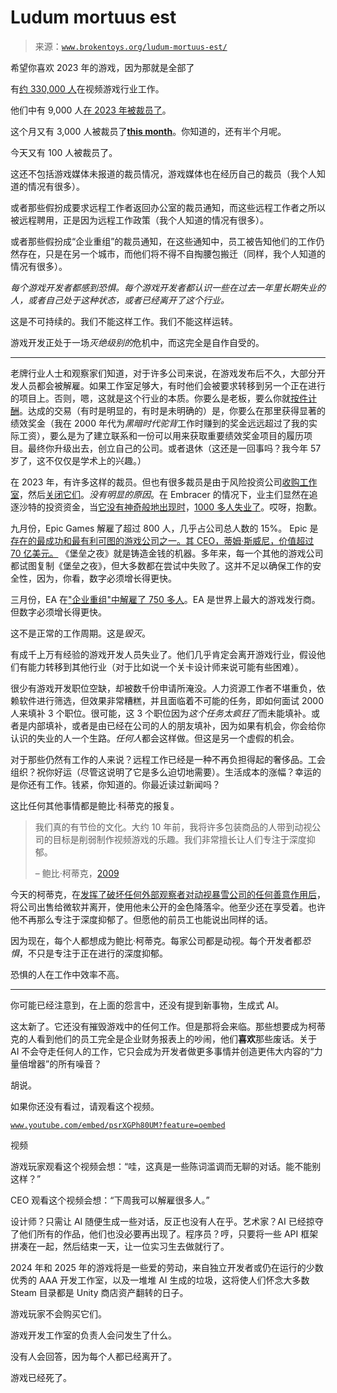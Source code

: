 <!--yml

category: 未分类

date: 2024-05-27 15:00:53

-->

# Ludum mortuus est

> 来源：[`www.brokentoys.org/ludum-mortuus-est/`](https://www.brokentoys.org/ludum-mortuus-est/)

希望你喜欢 2023 年的游戏，因为那就是全部了

有[约 330,000 人](https://uniglobalunion.org/report/the-video-game-industry)在视频游戏行业工作。

他们中有 9,000 人[在 2023 年被裁员了](https://www.theverge.com/24009039/video-game-layoffs-2023)。

这个月又有 3,000 人被裁员了[**this month**](https://kotaku.com/game-industry-layoffs-how-many-2024-unity-twitch-1851155818)。你知道的，还有半个月呢。

今天又有 100 人被裁员了。

这还不包括游戏媒体未报道的裁员情况，游戏媒体也在经历自己的裁员（我个人知道的情况有很多）。

或者那些假扮成要求远程工作者返回办公室的裁员通知，而这些远程工作者之所以被远程聘用，正是因为远程工作政策（我个人知道的情况有很多）。

或者那些假扮成“企业重组”的裁员通知，在这些通知中，员工被告知他们的工作仍然存在，只是在另一个城市，而他们将不得不自掏腰包搬迁（同样，我个人知道的情况有很多）。

*每个游戏开发者都感到恐惧。每个游戏开发者都认识一些在过去一年里长期失业的人，或者自己处于这种状态，或者已经离开了这个行业。*

这是不可持续的。我们不能这样工作。我们不能这样运转。

游戏开发正处于一场*灭绝级别的*危机中，而这完全是自作自受的。

* * *

老牌行业人士和观察家们知道，对于许多公司来说，在游戏发布后不久，大部分开发人员都会被解雇。如果工作室足够大，有时他们会被要求转移到另一个正在进行的项目上。否则，嗯，这就是这个行业的本质。你要么是老板，要么你就[按件计酬](https://en.wikipedia.org/wiki/Piece_work)。达成的交易（有时是明显的，有时是未明确的）是，你要么在那里获得显著的绩效奖金（我在 2000 年代为*黑暗时代驼背*工作时赚到的奖金远远超过了我的实际工资），要么是为了建立联系和一份可以用来获取重要绩效奖金项目的履历项目。最终你升级出去，创立自己的公司。或者退休（这还是一回事吗？我今年 57 岁了，这不仅仅是学术上的兴趣。）

在 2023 年，有许多这样的裁员。但也有很多裁员是由于风险投资公司[收购工作室](https://embracer.com/releases/embracer-group-merges-with-the-gearbox-entertainment-company-and-form-a-seventh-operating-group/)，然后[关闭它们](https://www.gamesindustry.biz/lost-boys-interactive-is-latest-embracer-group-studio-to-suffer-layoffs)。*没有明显的原因*。在 Embracer 的情况下，业主们显然在追逐沙特的投资资金，当[它没有神奇般地出现时](https://www.axios.com/2023/08/14/saudi-arabia-savvy-games-embracer-group)，[1000 多人失业了](https://www.gamesindustry.biz/embracer-debt-reduced-to-14-billion-as-restructure-continues)。哎呀，抱歉。

九月份，Epic Games 解雇了超过 800 人，几乎占公司总人数的 15%。 Epic 是[存在的最成功和最有利可图的游戏公司之一。其 CEO，蒂姆·斯威尼，价值超过 70 亿美元。](https://www.usesignhouse.com/blog/epic-games-stats) 《堡垒之夜》就是铸造金钱的机器。多年来，每一个其他的游戏公司都试图复制《堡垒之夜》，但大多数都在尝试中失败了。这并不足以确保工作的安全性，因为，你看，数字必须增长得更快。

三月份，EA 在["企业重组"中解雇了 750 多人](https://www.theverge.com/2023/3/29/23662228/ea-layoffs-workers-employeesrestructuring)。EA 是世界上最大的游戏发行商。但数字必须增长得更快。

这不是正常的工作周期。这是*毁灭*。

有成千上万有经验的游戏开发人员失业了。他们几乎肯定会离开游戏行业，假设他们有能力转移到其他行业（对于比如说一个关卡设计师来说可能有些困难）。

很少有游戏开发职位空缺，却被数千份申请所淹没。人力资源工作者不堪重负，依赖软件进行筛选，但效果非常糟糕，并且面临着不可能的任务，即如何面试 2000 人来填补 3 个职位。很可能，这 3 个职位因为*这个任务太疯狂了*而未能填补。或者是内部填补，或者是由已经在公司的人的朋友填补，因为如果有机会，你会给你认识的失业的人一个生路。*任何人*都会这样做。但这是另一个虚假的机会。

对于那些仍然有工作的人来说？远程工作已经是一种不再负担得起的奢侈品。工会组织？祝你好运（尽管这说明了它是多么迫切地需要）。生活成本的涨幅？幸运的是你还有工作。钱紧，你知道的。你最近读过新闻吗？

这比任何其他事情都是鲍比·科蒂克的报复。

> 我们真的有节俭的文化。大约 10 年前，我将许多包装商品的人带到动视公司的目标是削弱制作视频游戏的乐趣。我们非常擅长让人们专注于深度抑郁。
> 
> – 鲍比·柯蒂克，[2009](https://arstechnica.com/gaming/2009/09/actiblizzard-ceo-kotick-policy-rewards-profits-removes-fun/)

今天的柯蒂克，在[发挥了破坏任何外部观察者对动视暴雪公司的任何善意作用后](https://www.theverge.com/2023/6/1/23744109/activision-blizzard-bobby-kotick-denies-harassment-variety)，将公司出售给微软并离开，使用他未公开的金色降落伞。他至少还在享受着。也许他不再那么专注于深度抑郁了。但愿他的前员工也能说出同样的话。

因为现在，每个人都想成为鲍比·柯蒂克。每家公司都是动视。每个开发者都*恐惧*，不只是专注于正在进行的深度抑郁。

恐惧的人在工作中效率不高。

* * *

你可能已经注意到，在上面的怨言中，还没有提到新事物，生成式 AI。

这太新了。它还没有摧毁游戏中的任何工作。但是那将会来临。那些想要成为柯蒂克的人看到他们的员工完全是企业财务报表上的吵闹，他们**喜欢**那些废话。关于 AI 不会夺走任何人的工作，它只会成为开发者做更多事情并创造更伟大内容的“力量倍增器”的所有噪音？

胡说。

如果你还没有看过，请观看这个视频。

[`www.youtube.com/embed/psrXGPh80UM?feature=oembed`](https://www.youtube.com/embed/psrXGPh80UM?feature=oembed)

视频

游戏玩家观看这个视频会想：“哇，这真是一些陈词滥调而无聊的对话。能不能别这样？”

CEO 观看这个视频会想：“下周我可以解雇很多人。”

设计师？只需让 AI 随便生成一些对话，反正也没有人在乎。艺术家？AI 已经掠夺了他们所有的作品，他们也没必要再出现了。程序员？哼，只要将一些 API 框架拼凑在一起，然后结束一天，让一位实习生去做就行了。

2024 年和 2025 年的游戏将是一些爱的劳动，来自独立开发者或仍在运行的少数优秀的 AAA 开发工作室，以及一堆堆 AI 生成的垃圾，这将使人们怀念大多数 Steam 目录都是 Unity 商店资产翻转的日子。

游戏玩家不会购买它们。

游戏开发工作室的负责人会问发生了什么。

没有人会回答，因为每个人都已经离开了。

游戏已经死了。
